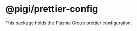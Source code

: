 # @pigi/prettier-config
This package holds the Plasma Group [prettier](https://prettier.io/) configuration.
